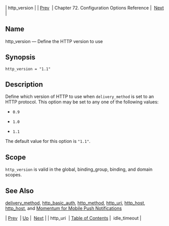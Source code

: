 | http_version |
| [Prev](conf.ref.http_uri)  | Chapter 72. Configuration Options Reference |  [Next](conf.ref.idle_timeout) |

<a name="conf.ref.http_version"></a>
## Name

http_version — Define the HTTP version to use

## Synopsis

`http_version = "1.1"`

<a name="idp24959520"></a>
## Description

Define which version of HTTP to use when `delivery_method` is set to an HTTP protocol. This option may be set to any one of the following values:

*   `0.9`

*   `1.0`

*   `1.1`

The default value for this option is `"1.1"`.

<a name="idp24966832"></a>
## Scope

`http_version` is valid in the global, binding_group, binding, and domain scopes.

<a name="idp24968688"></a>
## See Also

[delivery_method](conf.ref.delivery_method "delivery_method"), [http_basic_auth](conf.ref.http_basic_auth "http_basic_auth"), [http_method](conf.ref.http_method "http_method"), [http_uri](conf.ref.http_uri "http_uri"), [http_host](conf.ref.http_host "http_host"), [http_host](conf.ref.http_host "http_host"), and [Momentum for Mobile Push Notifications](https://support.messagesystems.com/docs/web-push/)

| [Prev](conf.ref.http_uri)  | [Up](config.options.ref) |  [Next](conf.ref.idle_timeout) |
| http_uri  | [Table of Contents](index) |  idle_timeout |

